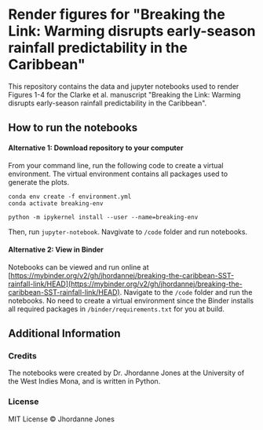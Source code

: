 # Render figures for "Breaking the Link: Warming disrupts early-season rainfall predictability in the Caribbean"
This repository contains the data and jupyter notebooks used to render Figures 1-4 for the Clarke et al. manuscript "Breaking the Link: Warming disrupts early-season rainfall predictability in the Caribbean". 

## How to run the notebooks
#### Alternative 1: Download repository to your computer
From your command line, run the following code to create a virtual environment. The virtual environment contains all packages used to generate the plots. 
```
conda env create -f environment.yml
conda activate breaking-env

python -m ipykernel install --user --name=breaking-env
```
Then, run `jupyter-notebook`. Navgivate to `/code` folder and run notebooks. 

#### Alternative 2: View in Binder
Notebooks can be viewed and run online at [https://mybinder.org/v2/gh/jhordannej/breaking-the-caribbean-SST-rainfall-link/HEAD](https://mybinder.org/v2/gh/jhordannej/breaking-the-caribbean-SST-rainfall-link/HEAD). Navigate to the `/code` folder and run the notebooks. No need to create a virtual environment since the Binder installs all required packages in `/binder/requirements.txt` for you at build.
  
## Additional Information
### Credits
The notebooks were created by Dr. Jhordanne Jones at the University of the West Indies Mona, and is written in Python. 

### License
MIT License :copyright: Jhordanne Jones
